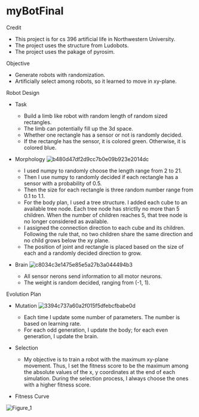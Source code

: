 # myBotFinal
 
 Credit
  * This project is for cs 396 artificial life in Northwestern University.
  * The project uses the structure from Ludobots.
  * The project uses the pakage of pyrosim.
 
 Objective
  * Generate robots with randomization.
  * Artificially select among robots, so it learned to move in xy-plane.

 Robot Design
  - Task
    * Build a limb like robot with random length of random sized rectangles.
    * The limb can potentially fill up the 3d space.
    * Whether one rectangle has a sensor or not is randomly decided.
    * If the rectangle has the sensor, it is colored green. Otherwise, it is colored blue.
    
  - Morphology
 ![b480d47df2d9cc7b0e09b923e2014dc](https://user-images.githubusercontent.com/88709397/222052582-df66f0e4-f4b8-437c-8725-8262b651d742.jpg)

    * I used numpy to randomly choose the length range from 2 to 21.
    * Then I use numpy to randomly decided if each rectangle has a sensor with a probability of 0.5.
    * Then the size for each rectangle is three random number range from 0.1 to 1.1.  
    * For the body plan, I used a tree structure. I added each cube to an available tree node. Each tree node has strictlly no more than 5 children. When the number of children reaches 5, that tree node is no longer considered as available.
    * I assigned the connection direction to each cube and its children. Following the rule that, no two children share the same direction and no child grows below the xy plane.
    * The position of joint and rectangle is placed based on the size of each and a randomly decided direction to grow.
 
   - Brain
   ![c8034c3e1475e85e5a27b3a044494b3](https://user-images.githubusercontent.com/88709397/222052635-e040325e-d7cf-4b26-b9d2-1df43dfd18ab.jpg)

     * All sensor nerons send information to all motor neurons.
     * The weight is random decided, ranging from (-1, 1).
     
 Evolution Plan

   - Mutation
     ![3394c737a60a2f015f5dfebcfbabe0d](https://user-images.githubusercontent.com/88709397/222052701-a674ba4a-2315-4e40-945b-504a57bf1d73.jpg)
     * Each time I update some number of parameters. The number is based on learning rate.
     * For each odd generation, I update the body; for each even generation, I update the brain.
     
   - Selection
     * My objective is to train a robot with the maximum xy-plane movement. Thus, I set the fitness score to be the maximum among the absolute values of the x, y coordinates at the end of each simulation. During the selection process, I always choose the ones with a higher fitness score.
   - Fitness Curve

![Figure_1](https://user-images.githubusercontent.com/88709397/222053277-cece9a4e-ca49-42d8-8525-613789862f6e.png)
   

